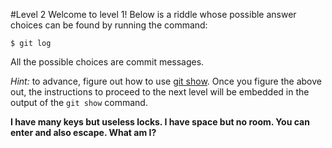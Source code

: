 #Level 2
Welcome to level 1!  Below is a riddle whose possible answer choices can be found by running the command:

```$ git log```

All the possible choices are commit messages.

*Hint:* to advance, figure out how to use [git show](http://git-scm.com/docs/git-show).
Once you figure the above out, the instructions to proceed to the next level will be embedded in the output of the
```git show``` command. 

**I have many keys but useless locks. I have space but no room. You can enter and also escape. What am I?**


